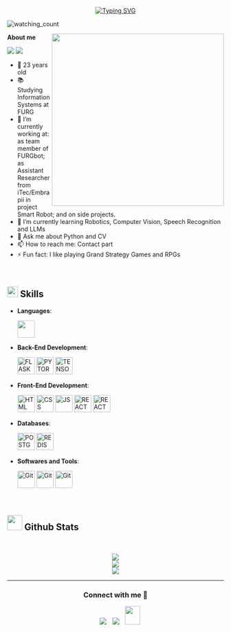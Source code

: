 <p align="center">
<a href="https://git.io/typing-svg"><img src="https://readme-typing-svg.demolab.com?font=Georgia&weight=800&pause=1000&size=33&color=52C1FF&width=370&height=100&lines=Hi+%2C+I'm+Luis+%F0%9F%91%8B" alt="Typing SVG" /></a>
</p>
<p align="left"> 
<img src="https://komarev.com/ghpvc/?username=luisffee&color=brightgreen" alt="watching_count" />
 </p>

**About me**
<picture> <img align="right" src="" width = 400px></picture>
 <p align="left">
  <img src="https://img.shields.io/badge/Focus-Backend%20Development-dodgerblue" />
  <img src="https://img.shields.io/badge/Languages-English-dodgerblue" />
</p>

- 📆 23 years old
- 📚 Studying Information Systems at FURG
- 🔭 I’m currently working at:
as team member of FURGbot;
as Assistant Researcher from iTec/Embrapii in project Smart Robot;
and on side projects.
- 🌱 I’m currently learning Robotics, Computer Vision, Speech Recognition and LLMs
- 💬 Ask me about Python and CV
- 📫 How to reach me: Contact part
- ⚡ Fun fact: I like playing Grand Strategy Games and RPGs

<br>

## <img src="https://media2.giphy.com/media/QssGEmpkyEOhBCb7e1/giphy.gif?cid=ecf05e47a0n3gi1bfqntqmob8g9aid1oyj2wr3ds3mg700bl&rid=giphy.gif" width ="25"><b> Skills</b>

<p align="center">

- **Languages**:
    
     <img src="https://cdn.jsdelivr.net/gh/devicons/devicon@latest/icons/python/python-original-wordmark.svg" width="40" height="40" />

- **Back-End Development**:
   
   <img src="https://cdn.jsdelivr.net/gh/devicons/devicon@latest/icons/flask/flask-original-wordmark.svg" width="40" height="40" alt="FLASK" />
   <img src="https://cdn.jsdelivr.net/gh/devicons/devicon@latest/icons/pytorch/pytorch-original.svg" width="40" height="40" alt="PYTORCH" />
   <img src="https://cdn.jsdelivr.net/gh/devicons/devicon@latest/icons/tensorflow/tensorflow-original.svg" width="40" height="40" alt="TENSORFLOW" />
  
- **Front-End Development**:

   <img src="https://cdn.jsdelivr.net/gh/devicons/devicon@latest/icons/html5/html5-original-wordmark.svg" width="40" height="40" alt="HTML" />
   <img src="https://cdn.jsdelivr.net/gh/devicons/devicon@latest/icons/css3/css3-original-wordmark.svg" width="40" height="40" alt="CSS" />
   <img src="https://cdn.jsdelivr.net/gh/devicons/devicon@latest/icons/javascript/javascript-original.svg" width="40" height="40" alt="JS" />
   <img src="https://cdn.jsdelivr.net/gh/devicons/devicon@latest/icons/react/react-original-wordmark.svg" width="40" height="40" alt="REACT" />
   <img src="https://cdn.jsdelivr.net/gh/devicons/devicon@latest/icons/vuejs/vuejs-original-wordmark.svg" width="40" height="40" alt="REACT" />

- **Databases**:

   <img src="https://cdn.jsdelivr.net/gh/devicons/devicon@latest/icons/postgresql/postgresql-original-wordmark.svg" width="40" height="40" alt="POSTGRESQL" />
   <img src="https://cdn.jsdelivr.net/gh/devicons/devicon@latest/icons/redis/redis-original-wordmark.svg" width="40" height="40" alt="REDIS" />
          

<!--- **Cloud Hosting**:

    ![Github Pages](https://img.shields.io/badge/GitHub%20Pages-%23327FC7.svg?style=for-the-badge&logo=github&logoColor=white)-->


- **Softwares and Tools**:

    <img src="https://user-images.githubusercontent.com/64439609/212556685-de9a7c04-31b0-43b6-af39-7c82ac13b321.png" width="40" height="40" alt="Git"/>
    <img src="https://user-images.githubusercontent.com/64439609/212556741-81407849-82c8-4926-854f-820e8a644375.png" width="40" height="40" alt="Git"/>
    <img src="https://user-images.githubusercontent.com/64439609/212556802-77a65ec1-aa71-4272-b603-1a57d1914678.png" width="40" height="40" alt="Git"/>


<!--- **Extras**:-->
 

<br>
</p>

## <img src="https://media.giphy.com/media/iY8CRBdQXODJSCERIr/giphy.gif" width="35"><b> Github Stats </b>
<br>

<div align="center">

![](https://github-readme-stats.vercel.app/api?username=luisffee&theme=dracula&hide_border=false&include_all_commits=true&count_private=true)<br/>
![](https://github-readme-streak-stats.herokuapp.com/?user=luisffee&theme=dracula&hide_border=false)<br/>
![](https://github-readme-stats.vercel.app/api/top-langs/?username=luisffee&theme=dracula&hide_border=false&include_all_commits=true&count_private=true&layout=compact)
	
</a>
</div>



-----

<h3 align="center" >Connect with me 🤝 </h3>

<p align="center">

 <div align="center"  class="icons-social" style="margin-left: 10px;">
        <a   target="_blank" href="https://www.linkedin.com/in/luis-filipe-felix-da-silva-419681149/">
			<img src="https://img.icons8.com/doodle/40/000000/linkedin--v2.png" style="margin-left: 10px;" ></a>
        <a style="margin-left: 10px;" target="_blank" href="https://github.com/luisffee">
		<img src="https://img.icons8.com/doodle/40/000000/github--v1.png"></a>
           <a style="margin-left: 10px;" target="_blank" href="https://luizffeelix@gmail.com">
		<img src="https://img.icons8.com/doodle/2x/gmail-new.png" style=" width:35px; height:43px;"></a>
 </div>

</p>


	

</div>
